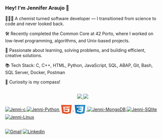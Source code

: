 ### Hey! I'm Jennifer Araujo 👋 

👩🏽‍💻 A chemist turned software developer — I transitioned from science to code and never looked back.

🛠️ Recently completed the Common Core at 42 Porto, where I worked on low-level programming, algorithms, and Unix-based projects.

🌱 Passionate about learning, solving problems, and building efficient, creative solutions.

📚 Tech Stack: C, C++, HTML, Python, JavaScript, SQL, ABAP, Git, Bash, SQL Server, Docker, Postman

🧠 Curiosity is my compass!
##
 
 <div align="center">
  <a href="https://github.com/JenniferAraujo">
  <img height="20%" src="https://github-readme-stats.vercel.app/api?username=JenniferAraujo&show_icons=true&theme=omni&include_all_commits=true&count_private=true"/>
  <img height="20%" src="https://github-readme-stats.vercel.app/api/top-langs/?username=JenniferAraujo&layout=compact&langs_count=7&theme=omni"/>
</div>
          
 <div style="display: inline_block"><br>
  <img align="center" alt="Jenni-c" height="30" width="40" src="https://cdn.jsdelivr.net/gh/devicons/devicon/icons/c/c-original.svg">
  <img align="center" alt="Jenni-Python" height="30" width="40" src="https://cdn.jsdelivr.net/gh/devicons/devicon/icons/python/python-original.svg" />
  <img align="center" alt="Jenni-HTML" height="30" width="40" src="https://raw.githubusercontent.com/devicons/devicon/master/icons/html5/html5-original.svg">
  <img align="center" alt="Jenni-CSS" height="30" width="40" src="https://raw.githubusercontent.com/devicons/devicon/master/icons/css3/css3-original.svg">
  <img align="center" alt="Jenni-MongoDB" height="30" width="40" src="https://cdn.jsdelivr.net/gh/devicons/devicon/icons/mongodb/mongodb-original.svg" />
   <img align="center" alt="Jenni-SQlite" height="30" width="40" src="https://cdn.jsdelivr.net/gh/devicons/devicon/icons/sqlite/sqlite-original.svg" />
  <img align="center" alt="Jenni-Linux" height="30" width="40" src="https://cdn.jsdelivr.net/gh/devicons/devicon/icons/linux/linux-original.svg" />
          
</div>          

##

[![Gmail](https://img.shields.io/badge/Gmail-D14836?style=for-the-badge&logo=gmail&logoColor=white)](mailto:jennyarauj@icloud.com)
[![Linkedin](https://img.shields.io/badge/LinkedIn-0077B5?style=for-the-badge&logo=linkedin&logoColor=white)](https://www.linkedin.com/in/jenniferaraujooliveira)
